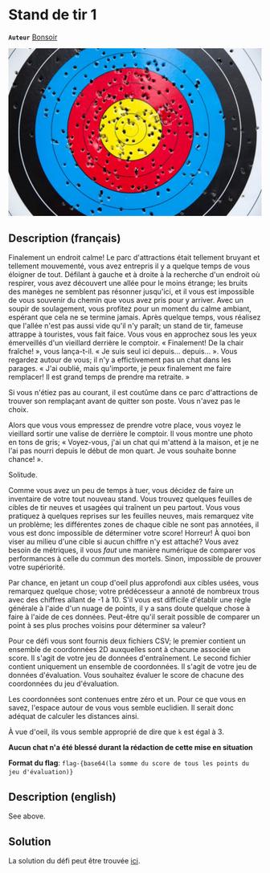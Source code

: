 # Stand de tir 1

**`Auteur`** [Bonsoir](https://github.com/florentduchesne)

![Cible](cible.jpg)

## Description (français)

Finalement un endroit calme! Le parc d'attractions était tellement bruyant et tellement mouvementé, vous avez entrepris il y a quelque temps de vous éloigner de tout. Défilant à gauche et à droite à la recherche d'un endroit où respirer, vous avez découvert une allée pour le moins étrange; les bruits des manèges ne semblent pas résonner jusqu'ici, et il vous est impossible de vous souvenir du chemin que vous avez pris pour y arriver. Avec un soupir de soulagement, vous profitez pour un moment du calme ambiant, espérant que cela ne se termine jamais.
Après quelque temps, vous réalisez que l'allée n'est pas aussi vide qu'il n'y paraît; un stand de tir, fameuse attrappe à touristes, vous fait faice. Vous vous en approchez sous les yeux émerveillés d'un vieillard derrière le comptoir.
« Finalement! De la chair fraîche! », vous lança-t-il. « Je suis seul ici depuis... depuis... ».
Vous regardez autour de vous; il n'y a effictivement pas un chat dans les parages.
« J'ai oublié, mais qu'importe, je peux finalement me faire remplacer! Il est grand temps de prendre ma retraite. »

Si vous n'étiez pas au courant, il est coutûme dans ce parc d'attractions de trouver son remplaçant avant de quitter son poste. Vous n'avez pas le choix.

Alors que vous vous empressez de prendre votre place, vous voyez le vieillard sortir une valise de derrière le comptoir. Il vous montre une photo en tons de gris; « Voyez-vous, j'ai un chat qui m'attend à la maison, et je ne l'ai pas nourri depuis le début de mon quart. Je vous souhaite bonne chance! ».

Solitude.

Comme vous avez un peu de temps à tuer, vous décidez de faire un inventaire de votre tout nouveau stand. Vous trouvez quelques feuilles de cibles de tir neuves et usagées qui traînent un peu partout. Vous vous pratiquez à quelques reprises sur les feuilles neuves, mais remarquez vite un problème; les différentes zones de chaque cible ne sont pas annotées, il vous est donc impossible de déterminer votre score! Horreur! À quoi bon viser au milieu d'une cible si aucun chiffre n'y est attaché? Vous avez besoin de métriques, il vous *faut* une manière numérique de comparer vos performances à celle du commun des mortels. Sinon, impossible de prouver votre supériorité.

Par chance, en jetant un coup d'oeil plus approfondi aux cibles usées, vous remarquez quelque chose; votre prédécesseur a annoté de nombreux trous avec des chiffres allant de -1 à 10. S'il vous est difficile d'établir une règle générale à l'aide d'un nuage de points, il y a sans doute quelque chose à faire à l'aide de ces données. Peut-être qu'il serait possible de comparer un point à ses plus proches voisins pour déterminer sa valeur?

Pour ce défi vous sont fournis deux fichiers CSV; le premier contient un ensemble de coordonnées 2D auxquelles sont à chacune associée un score. Il s'agit de votre jeu de données d'entraînement. Le second fichier contient uniquement un ensemble de coordonnées. Il s'agit de votre jeu de données d'évaluation. Vous souhaitez évaluer le score de chacune des coordonnées du jeu d'évaluation.

Les coordonnées sont contenues entre zéro et un. Pour ce que vous en savez, l'espace autour de vous vous semble euclidien. Il serait donc adéquat de calculer les distances ainsi.

À vue d'oeil, ils vous semble approprié de dire que `k` est égal à 3.

**Aucun chat n'a été blessé durant la rédaction de cette mise en situation**

**Format du flag**: `flag-{base64(la somme du score de tous les points du jeu d'évaluation)}`


## Description (english)

See above.


## Solution

La solution du défi peut être trouvée [ici](solution/).